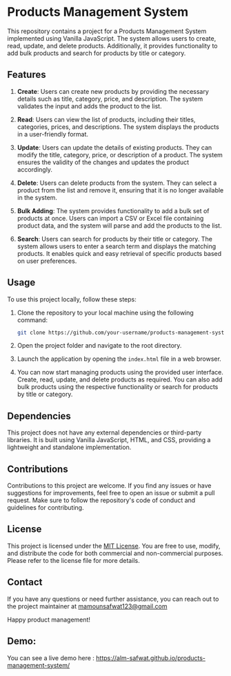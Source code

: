 # Products Management System

This repository contains a project for a Products Management System implemented using Vanilla JavaScript. The system allows users to create, read, update, and delete products. Additionally, it provides functionality to add bulk products and search for products by title or category.

## Features

1. **Create**: Users can create new products by providing the necessary details such as title, category, price, and description. The system validates the input and adds the product to the list.

2. **Read**: Users can view the list of products, including their titles, categories, prices, and descriptions. The system displays the products in a user-friendly format.

3. **Update**: Users can update the details of existing products. They can modify the title, category, price, or description of a product. The system ensures the validity of the changes and updates the product accordingly.

4. **Delete**: Users can delete products from the system. They can select a product from the list and remove it, ensuring that it is no longer available in the system.

5. **Bulk Adding**: The system provides functionality to add a bulk set of products at once. Users can import a CSV or Excel file containing product data, and the system will parse and add the products to the list.

6. **Search**: Users can search for products by their title or category. The system allows users to enter a search term and displays the matching products. It enables quick and easy retrieval of specific products based on user preferences.

## Usage

To use this project locally, follow these steps:

1. Clone the repository to your local machine using the following command:

   ```bash
   git clone https://github.com/your-username/products-management-system.git
   ```

2. Open the project folder and navigate to the root directory.

3. Launch the application by opening the `index.html` file in a web browser.

4. You can now start managing products using the provided user interface. Create, read, update, and delete products as required. You can also add bulk products using the respective functionality or search for products by title or category.

## Dependencies

This project does not have any external dependencies or third-party libraries. It is built using Vanilla JavaScript, HTML, and CSS, providing a lightweight and standalone implementation.

## Contributions

Contributions to this project are welcome. If you find any issues or have suggestions for improvements, feel free to open an issue or submit a pull request. Make sure to follow the repository's code of conduct and guidelines for contributing.

## License

This project is licensed under the [MIT License](LICENSE). You are free to use, modify, and distribute the code for both commercial and non-commercial purposes. Please refer to the license file for more details.


## Contact

If you have any questions or need further assistance, you can reach out to the project maintainer at mamounsafwat123@gmail.com

Happy product management!

## Demo: 
You can see a live demo here : https://alm-safwat.github.io/products-management-system/
